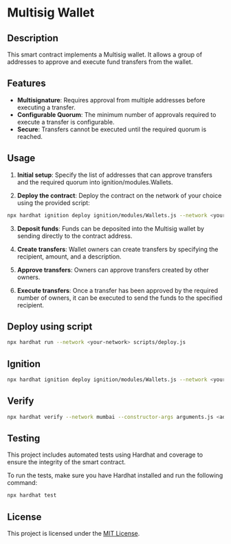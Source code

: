 # Multisig Wallet

## Description

This smart contract implements a Multisig wallet. It allows a group of addresses to approve and execute fund transfers from the wallet.

## Features

- **Multisignature**: Requires approval from multiple addresses before executing a transfer.
- **Configurable Quorum**: The minimum number of approvals required to execute a transfer is configurable.
- **Secure**: Transfers cannot be executed until the required quorum is reached.

## Usage

1. **Initial setup**: Specify the list of addresses that can approve transfers and the required quorum into ignition/modules.Wallets.

2. **Deploy the contract**: Deploy the contract on the network of your choice using the provided script:

```bash
npx hardhat ignition deploy ignition/modules/Wallets.js --network <your-network>
```

3. **Deposit funds**: Funds can be deposited into the Multisig wallet by sending directly to the contract address.

4. **Create transfers**: Wallet owners can create transfers by specifying the recipient, amount, and a description.

5. **Approve transfers**: Owners can approve transfers created by other owners.

6. **Execute transfers**: Once a transfer has been approved by the required number of owners, it can be executed to send the funds to the specified recipient.

## Deploy using script

```bash
npx hardhat run --network <your-network> scripts/deploy.js
```

## Ignition

```bash
npx hardhat ignition deploy ignition/modules/Wallets.js --network <your-network>
```

## Verify

```bash
npx hardhat verify --network mumbai --constructor-args arguments.js <address>
```


## Testing

This project includes automated tests using Hardhat and coverage to ensure the integrity of the smart contract.

To run the tests, make sure you have Hardhat installed and run the following command:

```bash
npx hardhat test
```

## License

This project is licensed under the [MIT License](LICENSE).